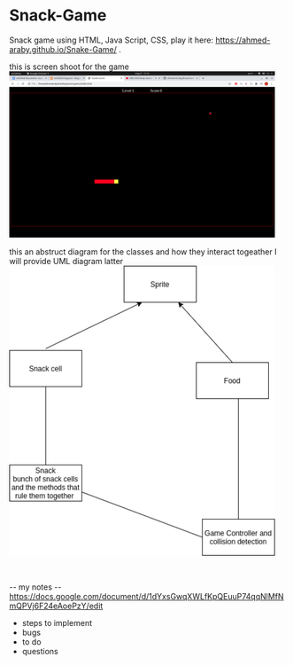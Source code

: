 # Snack-Game
Snack game using HTML, Java Script, CSS, play it here: https://ahmed-araby.github.io/Snake-Game/ .

this is screen shoot for the game <br/>
<img src="./gameScreen.png" width="480" alt="Combined Image" />
<br/>

this an abstruct diagram for the classes and how they interact togeather
I will provide UML diagram latter <br/>
<img src="./diagram.png" width="480" alt="Combined Image" />

<br/>






-- my notes -- 
<br/>
https://docs.google.com/document/d/1dYxsGwqXWLfKpQEuuP74qqNlMfNmQPVj6F24eAoePzY/edit 
<br/>
- steps to implement 
- bugs 
- to do 
- questions


